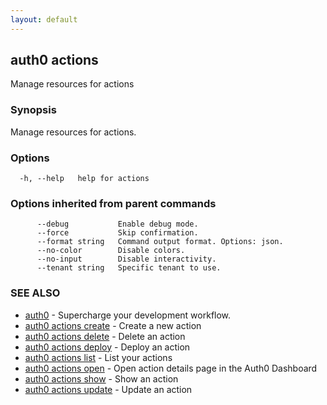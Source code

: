 ```yaml
---
layout: default
---
```

## auth0 actions

Manage resources for actions

### Synopsis

Manage resources for actions.

### Options

```
  -h, --help   help for actions
```

### Options inherited from parent commands

```
      --debug           Enable debug mode.
      --force           Skip confirmation.
      --format string   Command output format. Options: json.
      --no-color        Disable colors.
      --no-input        Disable interactivity.
      --tenant string   Specific tenant to use.
```

### SEE ALSO

* [auth0](/auth0-cli/)	 - Supercharge your development workflow.
* [auth0 actions create](auth0_actions_create.md)	 - Create a new action
* [auth0 actions delete](auth0_actions_delete.md)	 - Delete an action
* [auth0 actions deploy](auth0_actions_deploy.md)	 - Deploy an action
* [auth0 actions list](auth0_actions_list.md)	 - List your actions
* [auth0 actions open](auth0_actions_open.md)	 - Open action details page in the Auth0 Dashboard
* [auth0 actions show](auth0_actions_show.md)	 - Show an action
* [auth0 actions update](auth0_actions_update.md)	 - Update an action

